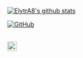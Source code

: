 [![ElytrA8's github stats](https://github-readme-stats.vercel.app/api?username=ElytrA8)](https://github.com/ElytrA8)  

[![GitHub](https://img.shields.io/badge/dynamic/json?logo=github&label=GitHub+Followers&labelColor=282c34&color=181717&query=%24.data.totalSubs&url=https%3A%2F%2Fapi.spencerwoo.com%2Fsubstats%2F%3Fsource%3Dgithub%26queryKey%3Djustaprudev&longCache=true)](https://github.com/ElytrA8)

<br/>

<a href="https://t.me/ElytrA8">
  <img align="left" alt="Shéikh A'dnan | Telegram" width="22px" src="https://cdn.jsdelivr.net/npm/simple-icons@v3/icons/telegram.svg" />
</a>

<br />

